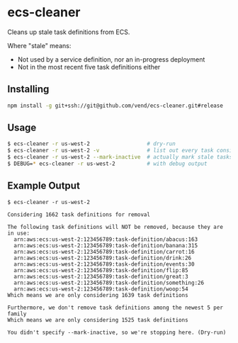 # ecs-cleaner

Cleans up stale task definitions from ECS.

Where "stale" means:
  * Not used by a service definition, nor an in-progress deployment
  * Not in the most recent five task definitions either

## Installing

```sh
npm install -g git+ssh://git@github.com/vend/ecs-cleaner.git#release
```

## Usage

```sh
$ ecs-cleaner -r us-west-2                  # dry-run
$ ecs-cleaner -r us-west-2 -v               # list out every task considered stale (still dry-run)
$ ecs-cleaner -r us-west-2 --mark-inactive  # actually mark stale tasks as inactive
$ DEBUG=* ecs-cleaner -r us-west-2          # with debug output
```

## Example Output

```
$ ecs-cleaner -r us-west-2

Considering 1662 task definitions for removal

The following task definitions will NOT be removed, because they are in use:
  arn:aws:ecs:us-west-2:123456789:task-definition/abacus:163
  arn:aws:ecs:us-west-2:123456789:task-definition/banana:315
  arn:aws:ecs:us-west-2:123456789:task-definition/carrot:16
  arn:aws:ecs:us-west-2:123456789:task-definition/drink:26
  arn:aws:ecs:us-west-2:123456789:task-definition/events:30
  arn:aws:ecs:us-west-2:123456789:task-definition/flip:85
  arn:aws:ecs:us-west-2:123456789:task-definition/great:3
  arn:aws:ecs:us-west-2:123456789:task-definition/something:26
  arn:aws:ecs:us-west-2:123456789:task-definition/woop:54
Which means we are only considering 1639 task definitions

Furthermore, we don't remove task definitions among the newest 5 per family
Which means we are only considering 1525 task definitions

You didn't specify --mark-inactive, so we're stopping here. (Dry-run)
```
